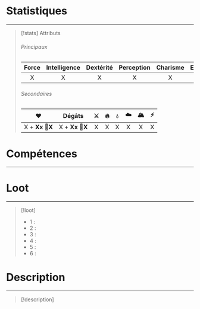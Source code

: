 # Statistiques
---
>[!stats] Attributs
>
>###### Principaux
>
>| Force | Intelligence | Dextérité | Perception | Charisme | Endurance | Initiative |
>| :-----: | :-----------: | :---------: | :-----------: | :---------: | :----------: | :---------: |
>|     X    |        X       |        X     |         X         |        X       |        X        |       X      |
>
>###### Secondaires
>
>|          ❤️         |      Dégâts      | ⚔️ | 🔥  | 💧  | ☁️  | 🏔️ |  ⚡  |
>| :-------------: | :-------------: | :-: | :-: | :-: | :-: | :-: | :-: |
>| X + **Xx 🎲X** | X + **Xx 🎲X** | X  | X  | X  | X  | X  | X  |

# Compétences
---

# Loot
---
>[!loot]
>- 1 : 
>- 2 : 
>- 3 :  
>- 4 :  
>- 5 :
>- 6 :

# Description
---
>[!description]

